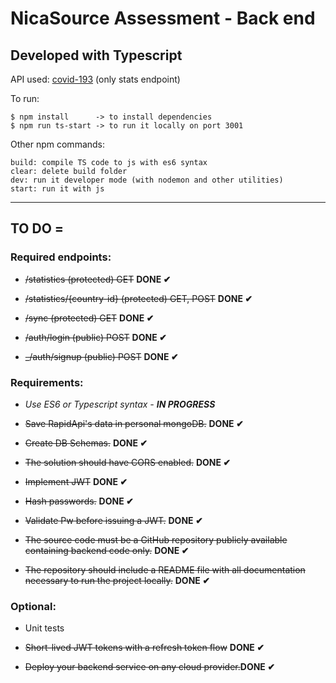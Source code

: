 # NicaSource Assessment - Back end

## Developed with Typescript

API used: [covid-193](https://rapidapi.com/api-sports/api/covid-193.) (only stats endpoint)

To run:

```
$ npm install      -> to install dependencies
$ npm run ts-start -> to run it locally on port 3001 
```
Other npm commands:
```
build: compile TS code to js with es6 syntax
clear: delete build folder
dev: run it developer mode (with nodemon and other utilities)
start: run it with js
```

---
## TO DO =

### Required endpoints:

 * ~~/statistics (protected) GET~~ **DONE ✔**

 * ~~/statistics/{country-id} (protected) GET, POST~~ **DONE ✔**

 * ~~/sync (protected) GET~~ **DONE ✔**

 * ~~/auth/login (public) POST~~ **DONE ✔**

 * ~~_/auth/signup (public) POST~~ **DONE ✔**

 

### Requirements:

 * _Use ES6 or Typescript syntax - **IN PROGRESS**_

 * ~~Save RapidApi's data in personal mongoDB.~~ **DONE ✔**

 * ~~Create DB Schemas.~~ **DONE ✔**

 * ~~The solution should have CORS enabled.~~ **DONE ✔**

 * ~~Implement JWT~~ **DONE ✔**

 * ~~Hash passwords.~~ **DONE ✔**
 
 * ~~Validate Pw before issuing a JWT.~~ **DONE ✔**

 * ~~The source code must be a GitHub repository publicly available containing backend code only.~~ **DONE ✔**

 * ~~The repository should include a README file with all documentation necessary to run the project locally.~~ **DONE ✔**

 

### Optional:

 * Unit tests

 * ~~Short-lived JWT tokens with a refresh token flow~~ **DONE ✔**

 * ~~Deploy your backend service on any cloud provider.~~**DONE ✔**








